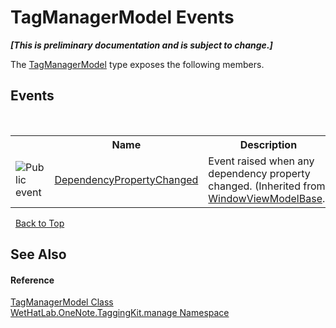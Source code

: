 # TagManagerModel Events
 _**\[This is preliminary documentation and is subject to change.\]**_

The <a href="0501014e-b454-6ea6-53dd-ea5cf4e8e537.md">TagManagerModel</a> type exposes the following members.


## Events
&nbsp;<table><tr><th></th><th>Name</th><th>Description</th></tr><tr><td>![Public event](media/pubevent.gif "Public event")</td><td><a href="8c9dbe8e-9e59-86a2-172d-223a860858df.md">DependencyPropertyChanged</a></td><td>
Event raised when any dependency property changed.
 (Inherited from <a href="874446c0-97b5-9b14-77fa-860013f5467d.md">WindowViewModelBase</a>.)</td></tr></table>&nbsp;
<a href="#tagmanagermodel-events">Back to Top</a>

## See Also


#### Reference
<a href="0501014e-b454-6ea6-53dd-ea5cf4e8e537.md">TagManagerModel Class</a><br /><a href="6c09c3a7-2ecd-33d5-2ed0-acefd996500f.md">WetHatLab.OneNote.TaggingKit.manage Namespace</a><br />